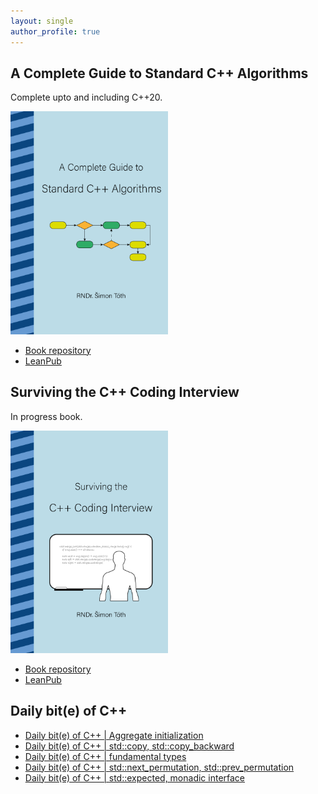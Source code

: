 ```yaml
---
layout: single
author_profile: true
---
```


## A Complete Guide to Standard C++ Algorithms

Complete upto and including C++20.

[<img src="assets/images/book_algorithms_cover.png" width="50%">](https://leanpub.com/cpp-algorithms-guide)

- [Book repository](https://github.com/HappyCerberus/book-cpp-algorithms)
- [LeanPub](https://leanpub.com/cpp-algorithms-guide)

## Surviving the C++ Coding Interview

In progress book.

[<img src="assets/images/book_coding_interview_cover.png" width="50%">](https://leanpub.com/cpp-coding-interview)

- [Book repository](https://leanpub.com/cpp-coding-interview)
- [LeanPub](https://leanpub.com/cpp-coding-interview)

## Daily bit(e) of C++

<ul>
<!-- SUBSTACK:START --><li><a href="https://simontoth.substack.com/p/daily-bite-of-c-aggregate-initialization">Daily bit&lpar;e&rpar; of C++ | Aggregate initialization</a></li><li><a href="https://simontoth.substack.com/p/daily-bite-of-c-stdcopy-stdcopy_backward">Daily bit&lpar;e&rpar; of C++ | std::copy, std::copy_backward</a></li><li><a href="https://simontoth.substack.com/p/daily-bite-of-c-fundamental-types">Daily bit&lpar;e&rpar; of C++ | fundamental types</a></li><li><a href="https://simontoth.substack.com/p/daily-bite-of-c-stdnext_permutation">Daily bit&lpar;e&rpar; of C++ | std::next_permutation, std::prev_permutation</a></li><li><a href="https://simontoth.substack.com/p/daily-bite-of-c-stdexpected-monadic">Daily bit&lpar;e&rpar; of C++ | std::expected, monadic interface</a></li><!-- SUBSTACK:END -->
</ul>